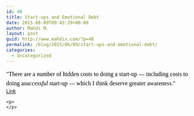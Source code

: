 ```yaml
---
id: 48
title: Start-ups and Emotional Debt
date: 2015-06-09T09:43:29+00:00
author: Mahdi M.
layout: post
guid: http://www.mahdix.com/?p=48
permalink: /blog/2015/06/09/start-ups-and-emotional-debt/
categories:
  - Uncategorized
---
```

<div dir="ltr">
  <div class="gmail_default" style="font-family:tahoma,sans-serif">
    <span style="color:rgb(0,0,0);font-family:georgia;font-size:medium;line-height:25.6000003814697px">"There are a number of hidden costs to doing a start-up — including costs to doing a</span><em style="color:rgb(0,0,0);font-family:georgia;font-size:medium;line-height:25.6000003814697px">successful</em><span style="color:rgb(0,0,0);font-family:georgia;font-size:medium;line-height:25.6000003814697px"> start-up — which I think deserve greater awareness."</span>
  </div>
  
  <div class="gmail_default" style="font-family:tahoma,sans-serif">
    <a href="http://www.evanmiller.org/start-ups-and-emotional-debt.html">Link</a>
  </div>
  
  <p>
    </div> 
    
    <p>
    </p>